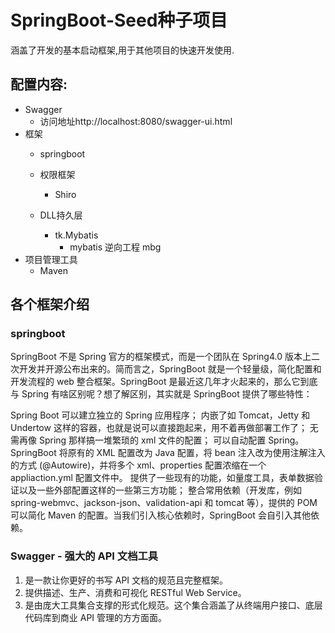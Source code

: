 # SpringBoot-Seed种子项目
涵盖了开发的基本启动框架,用于其他项目的快速开发使用.

## 配置内容:
- Swagger
    - 访问地址http://localhost:8080/swagger-ui.html
- 框架
    - springboot
    
    - 权限框架
        - Shiro
    - DLL持久层
        - tk.Mybatis
            - mybatis 逆向工程 mbg
- 项目管理工具
    - Maven
        
## 各个框架介绍

### springboot
SpringBoot 不是 Spring 官方的框架模式，而是一个团队在 Spring4.0 版本上二次开发并开源公布出来的。简而言之，SpringBoot 就是一个轻量级，简化配置和开发流程的 web 整合框架。SpringBoot 是最近这几年才火起来的，那么它到底与 Spring 有啥区别呢？想了解区别，其实就是 SpringBoot 提供了哪些特性：

Spring Boot 可以建立独立的 Spring 应用程序；
内嵌了如 Tomcat，Jetty 和 Undertow 这样的容器，也就是说可以直接跑起来，用不着再做部署工作了；
无需再像 Spring 那样搞一堆繁琐的 xml 文件的配置；
可以自动配置 Spring。SpringBoot 将原有的 XML 配置改为 Java 配置，将 bean 注入改为使用注解注入的方式 (@Autowire)，并将多个 xml、properties 配置浓缩在一个 appliaction.yml 配置文件中。
提供了一些现有的功能，如量度工具，表单数据验证以及一些外部配置这样的一些第三方功能；
整合常用依赖（开发库，例如 spring-webmvc、jackson-json、validation-api 和 tomcat 等），提供的 POM 可以简化 Maven 的配置。当我们引入核心依赖时，SpringBoot 会自引入其他依赖。

### Swagger - 强大的 API 文档工具

1. 是一款让你更好的书写 API 文档的规范且完整框架。
2. 提供描述、生产、消费和可视化 RESTful Web Service。
3. 是由庞大工具集合支撑的形式化规范。这个集合涵盖了从终端用户接口、底层代码库到商业 API 管理的方方面面。